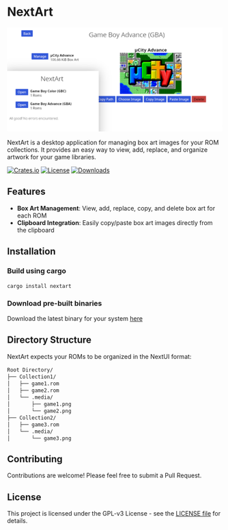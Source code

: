 # NextArt

![NextArt Screenshot](assets/nextart-showcase.png)

NextArt is a desktop application for managing box art images for your ROM collections. It provides an easy way to view, add, replace, and organize artwork for your game libraries.

[![Crates.io](https://img.shields.io/crates/v/nextart)](https://crates.io/crates/nextart)
[![License](https://img.shields.io/github/license/sysrqmagician/nextart)](https://github.com/sysrqmagician/nextart/blob/main/LICENSE)
[![Downloads](https://img.shields.io/github/downloads/sysrqmagician/nextart/total)](https://github.com/sysrqmagician/nextart/releases)


## Features

- **Box Art Management**: View, add, replace, copy, and delete box art for each ROM
- **Clipboard Integration**: Easily copy/paste box art images directly from the clipboard

## Installation

### Build using cargo
```bash
cargo install nextart
```


### Download pre-built binaries
Download the latest binary for your system [here](https://github.com/sysrqmagician/nextart/releases/latest)


## Directory Structure

NextArt expects your ROMs to be organized in the NextUI format:

```
Root Directory/
├── Collection1/
│   ├── game1.rom
│   ├── game2.rom
│   └── .media/
│       ├── game1.png
│       └── game2.png
├── Collection2/
│   ├── game3.rom
│   └── .media/
│       └── game3.png
```

## Contributing

Contributions are welcome! Please feel free to submit a Pull Request.

## License

This project is licensed under the GPL-v3 License - see the [LICENSE file](LICENSE) for details.
